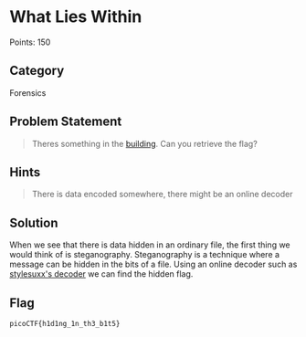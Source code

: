 # What Lies Within
Points: 150
## Category
Forensics
## Problem Statement
> Theres something in the [building](buildings.png). Can you retrieve the flag?
## Hints
> There is data encoded somewhere, there might be an online decoder
## Solution
When we see that there is data hidden in an ordinary file, the first thing we would think of is steganography. Steganography is a technique where a message can be hidden in the bits of a file. Using an online decoder such as [stylesuxx's decoder](https://stylesuxx.github.io/steganography/) we can find the hidden flag.
## Flag
`picoCTF{h1d1ng_1n_th3_b1t5}`